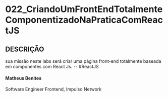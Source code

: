 # 022_CriandoUmFrontEndTotalmenteComponentizadoNaPraticaComReactJS 

## DESCRIÇÃO
sua missão neste labs será criar uma página front-end totalmente baseada em componentes com React Js.
--  #ReactJS

#### Matheus Benites
Software Engineer Frontend, Impulso Network
